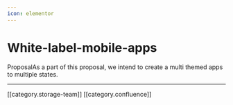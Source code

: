 ```yaml
---
icon: elementor
---
```


# White-label-mobile-apps

ProposalAs a part of this proposal, we intend to create a multi themed apps to multiple states.

***

\[\[category.storage-team]] \[\[category.confluence]]
